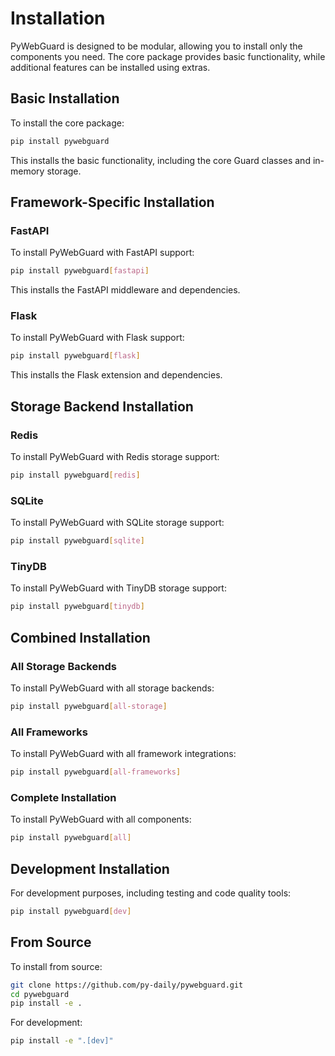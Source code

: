# Installation

PyWebGuard is designed to be modular, allowing you to install only the components you need. The core package provides basic functionality, while additional features can be installed using extras.

## Basic Installation

To install the core package:

```bash
pip install pywebguard
```

This installs the basic functionality, including the core Guard classes and in-memory storage.

## Framework-Specific Installation

### FastAPI

To install PyWebGuard with FastAPI support:

```bash
pip install pywebguard[fastapi]
```

This installs the FastAPI middleware and dependencies.

### Flask

To install PyWebGuard with Flask support:

```bash
pip install pywebguard[flask]
```

This installs the Flask extension and dependencies.

## Storage Backend Installation

### Redis

To install PyWebGuard with Redis storage support:

```bash
pip install pywebguard[redis]
```

### SQLite

To install PyWebGuard with SQLite storage support:

```bash
pip install pywebguard[sqlite]
```

### TinyDB

To install PyWebGuard with TinyDB storage support:

```bash
pip install pywebguard[tinydb]
```

## Combined Installation

### All Storage Backends

To install PyWebGuard with all storage backends:

```bash
pip install pywebguard[all-storage]
```

### All Frameworks

To install PyWebGuard with all framework integrations:

```bash
pip install pywebguard[all-frameworks]
```

### Complete Installation

To install PyWebGuard with all components:

```bash
pip install pywebguard[all]
```

## Development Installation

For development purposes, including testing and code quality tools:

```bash
pip install pywebguard[dev]
```

## From Source

To install from source:

```bash
git clone https://github.com/py-daily/pywebguard.git
cd pywebguard
pip install -e .
```

For development:

```bash
pip install -e ".[dev]"
```
